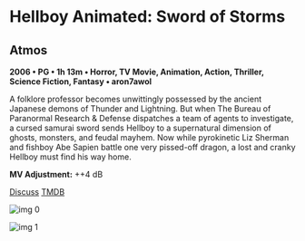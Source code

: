 # Hellboy Animated: Sword of Storms

## Atmos

**2006 • PG • 1h 13m • Horror, TV Movie, Animation, Action, Thriller, Science Fiction, Fantasy • aron7awol**

A folklore professor becomes unwittingly possessed by the ancient Japanese demons of Thunder and Lightning. But when The Bureau of Paranormal Research & Defense dispatches a team of agents to investigate, a cursed samurai sword sends Hellboy to a supernatural dimension of ghosts, monsters, and feudal mayhem. Now while pyrokinetic Liz Sherman and fishboy Abe Sapien battle one very pissed-off dragon, a lost and cranky Hellboy must find his way home.

**MV Adjustment:** ++4 dB

[Discuss](https://www.avsforum.com/threads/bass-eq-for-filtered-movies.2995212/post-57867418)  [TMDB](16774)

![img 0](https://i.imgur.com/ordAqkP.jpg)

![img 1](https://i.imgur.com/7UCxMz3.jpg)

